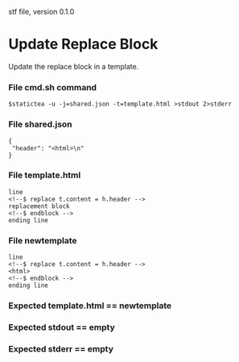 stf file, version 0.1.0

# Update Replace Block

Update the replace block in a template.

### File cmd.sh command

~~~
$statictea -u -j=shared.json -t=template.html >stdout 2>stderr
~~~

### File shared.json

~~~
{
 "header": "<html>\n"
}
~~~

### File template.html

~~~
line
<!--$ replace t.content = h.header -->
replacement block
<!--$ endblock -->
ending line
~~~

### File newtemplate

~~~
line
<!--$ replace t.content = h.header -->
<html>
<!--$ endblock -->
ending line
~~~

### Expected template.html == newtemplate
### Expected stdout == empty
### Expected stderr == empty

